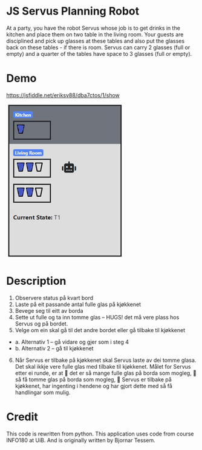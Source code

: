 

# JS Servus Planning Robot
At a party, you have the robot Servus whose job is to get drinks in the kitchen and place them on two
table in the living room. Your guests are disciplined and pick up glasses at these tables and also put the glasses back on
these tables - if there is room. Servus can carry 2 glasses (full or empty) and a quarter of the tables have space
to 3 glasses (full or empty).

# Demo
https://jsfiddle.net/eriksv88/dba7ctos/1/show

![JS-Servus-Planning-Robot](Screenshots/serv.jpg)

# Description
1. Observere status på kvart bord
2. Laste på eit passande antal fulle glas på kjøkkenet
3. Bevege seg til eitt av borda
4. Sette ut fulle og ta inn tomme glas – HUGS! det må vere plass hos Servus og på bordet.
5. Velge om ein skal gå til det andre bordet eller gå tilbake til kjøkkenet
- a. Alternativ 1 – gå vidare og gjer som i steg 4
- b. Alternativ 2 – gå til kjøkkenet
6. Når Servus er tilbake på kjøkkenet skal Servus laste av dei tomme glasa. Det skal ikkje vere
fulle glas med tilbake til kjøkkenet.
Målet for Servus etter ei runde, er at
 det er så mange fulle glas på borda som mogleg,
 så få tomme glas på borda som mogleg,
 Servus er tilbake på kjøkkenet, har ingenting i hendene og har gjort dette med så få
handlingar som mulig.


# Credit
This code is rewritten from python.
This application uses code from course INFO180 at UiB. And is originally written by Bjornar Tessem.
